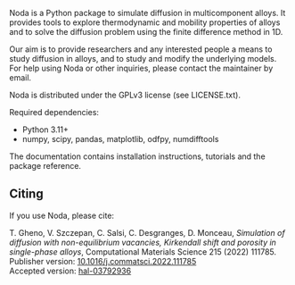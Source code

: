 Noda is a Python package to simulate diffusion in multicomponent alloys.
It provides tools to explore thermodynamic and mobility properties of alloys
and to solve the diffusion problem using the finite difference method in 1D.

Our aim is to provide researchers and any interested people a means to study
diffusion in alloys, and to study and modify the underlying models. For help
using Noda or other inquiries, please contact the maintainer by email.

Noda is distributed under the GPLv3 license (see LICENSE.txt).

Required dependencies:

* Python 3.11+
* numpy, scipy, pandas, matplotlib, odfpy, numdifftools

The documentation contains installation instructions, tutorials and
the package reference.

Citing
------

If you use Noda, please cite:

T. Gheno, V. Szczepan, C. Salsi, C. Desgranges, D. Monceau,
*Simulation of diffusion with non-equilibrium vacancies, Kirkendall shift and
porosity in single-phase alloys*, Computational Materials Science 215 (2022)
111785.  
Publisher version: [10.1016/j.commatsci.2022.111785](https://doi.org/10.1016/j.commatsci.2022.111785)   
Accepted version: [hal-03792936](https://hal.science/hal-03792936)